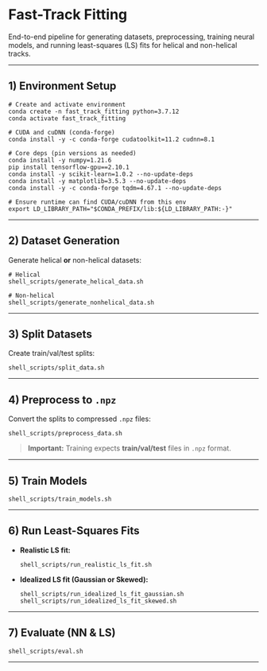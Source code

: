 # Fast-Track Fitting

End-to-end pipeline for generating datasets, preprocessing, training neural models, and running least-squares (LS) fits for helical and non-helical tracks.

---

## 1) Environment Setup

    # Create and activate environment
    conda create -n fast_track_fitting python=3.7.12
    conda activate fast_track_fitting

    # CUDA and cuDNN (conda-forge)
    conda install -y -c conda-forge cudatoolkit=11.2 cudnn=8.1

    # Core deps (pin versions as needed)
    conda install -y numpy=1.21.6
    pip install tensorflow-gpu==2.10.1
    conda install -y scikit-learn=1.0.2 --no-update-deps
    conda install -y matplotlib=3.5.3 --no-update-deps
    conda install -y -c conda-forge tqdm=4.67.1 --no-update-deps

    # Ensure runtime can find CUDA/cuDNN from this env
    export LD_LIBRARY_PATH="$CONDA_PREFIX/lib:${LD_LIBRARY_PATH:-}"

---

## 2) Dataset Generation

Generate helical **or** non-helical datasets:

    # Helical
    shell_scripts/generate_helical_data.sh

    # Non-helical
    shell_scripts/generate_nonhelical_data.sh

---

## 3) Split Datasets

Create train/val/test splits:

    shell_scripts/split_data.sh

---

## 4) Preprocess to `.npz`

Convert the splits to compressed `.npz` files:

    shell_scripts/preprocess_data.sh

> **Important:** Training expects **train/val/test** files in `.npz` format.

---

## 5) Train Models

    shell_scripts/train_models.sh

---

## 6) Run Least-Squares Fits

- **Realistic LS fit:**

      shell_scripts/run_realistic_ls_fit.sh

- **Idealized LS fit (Gaussian or Skewed):**

      shell_scripts/run_idealized_ls_fit_gaussian.sh
      shell_scripts/run_idealized_ls_fit_skewed.sh

---

## 7) Evaluate (NN & LS)

    shell_scripts/eval.sh

---
